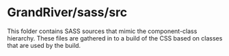 # GrandRiver/sass/src

This folder contains SASS sources that mimic the component-class hierarchy. These files
are gathered in to a build of the CSS based on classes that are used by the build.
